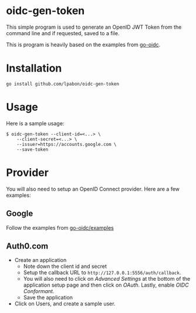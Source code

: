 # oidc-gen-token
This simple program is used to generate an OpenID JWT Token from the command
line and if requested, saved to a file.

This is program is heavily based on the examples from [go-oidc](https://github.com/coreos/go-oidc).

# Installation

```
go install github.com/lpabon/oidc-gen-token
```

# Usage

Here is a sample usage:

```
$ oidc-gen-token --client-id=<...> \
    --client-secret=<...> \
	--issuer=https://accounts.google.com \
	--save-token
```

# Provider
You will also need to setup an OpenID Connect provider. Here are a few examples:

## Google
Follow the examples from [go-oidc/examples](https://github.com/coreos/go-oidc/tree/v2/example#examples)

## Auth0.com
* Create an application
    * Note down the client id and secret
	* Setup the callback URL to `http://127.0.0.1:5556/auth/callback`.
    * You will also need to click on _Advanced Settings_ at the bottom of the
	  application setup page and then click on _OAuth_. Lastly, enable
	  _OIDC Conformant_.
    * Save the application
* Click on Users, and create a sample user.

